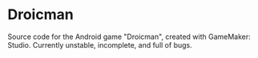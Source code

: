 # Droicman
Source code for the Android game "Droicman", created with GameMaker: Studio. Currently unstable, incomplete, and full of bugs.
